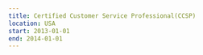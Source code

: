 ```yaml
---
title: Certified Customer Service Professional(CCSP)
location: USA
start: 2013-01-01
end: 2014-01-01
---
```

